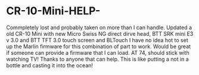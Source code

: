 # CR-10-Mini-HELP-
Commpletely lost and probably taken on more than I can handle.
Updated a old CR-10 Mini with new Micro Swiss NG direct dirve head, BTT SRK mini E3 v 3.0 and BTT TFT 3.0 touch screen and BLTouch
I have no idea hot to set up the Marlin firmware for this combination of part to work.
Would be great if someone can provide a firmware that I can load.
AT 74, should stick with watching TV!
Thanks to anyone that can help.  This is like putting a not in a bottle and casting it into the ocean!
